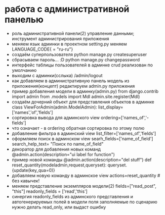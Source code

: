 # работа с административной панелью
* роль административной панели(2)	управление данными; инструмент администрирования приложения
* меняем язык админки 	в проектном setting.py меняем LANGUAGE_CODE{ = "ru-ru"}
* создаём суперпользователя 	python manage.py createsuperuser
* сбрасываем пароль... :D 	python manage.py changepassword <username>
* интерфейс таблицы пользователей в админке 	crud реализован по умолчанию
* выходим с админки(сслыка) 	<host>/admin/logout
* как добавляем в административную панель модель из приложения(концепт) 	редактируем admin.py приложения
* пример добавления модели в админку(admin.py) 	from django.contrib import admin
from .models import Mdl
admin.site.register(Mdl)
* создаём дочерний объект для представления объектов в админке 	class ViewForAdmin(admin.ModelAdmin):
  list_display=['names','of','fields']
* сортировка вывода для админского view 	ordering=['names_of','-fields']
* что означает - в ordering 	обратная сортировка по этому полю
* добавление фильтра в админский view 	list_filter=['names_of','fields']
* оформляем поиск в админском view 	searh_fields=['name_of_field']
search_help_text= "Поиск по name_of_field"
* декоратор для добавления новых команд 	@admin.action(description="ui label for function")
* пример новой команды 	@admin.action(description="del stuff")
  def reset_quantity(modeladmin,request,queryset):
    queryset.{update(key_qua=0)}
* добавляем новую команду в админское view 	actions=reset_quantity # без кавычек!
* меняем представление экземпляров модели(2) 	fields=["read_post", "this"]
readonly_fields = ['read','this']
* синергия readonly_fields из админского представления и автогенерируемых полей в модели 	поля заполняемые по сценарию нужно делать read_only, или выдаст ошибку